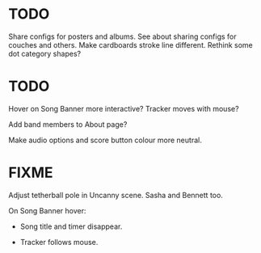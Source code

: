# TODO
Share configs for posters and albums.
See about sharing configs for couches and others.
Make cardboards stroke line different.
Rethink some dot category shapes?

# TODO
Hover on Song Banner more interactive? Tracker moves with mouse?

Add band members to About page?

Make audio options and score button colour more neutral.

# FIXME
Adjust tetherball pole in Uncanny scene. Sasha and Bennett too.

On Song Banner hover:
* Song title and timer disappear.

* Tracker follows mouse.